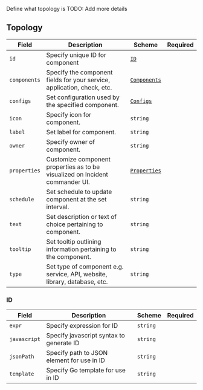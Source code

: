 Define what topology is
TODO: Add more details

## Topology

| Field        | Description                                                                  | Scheme                                    | Required |
| ------------ | ---------------------------------------------------------------------------- | ----------------------------------------- | -------- |
| `id`         | Specify unique ID for component                                              | [`ID`](#id)                               |          |
| `components` | Specify the component fields for your service, application, check, etc.      | [`Components`](./components.md#component) |          |
| `configs`    | Set configuration used by the specified component.                           | [`Configs`](#configs-configs)             |          |
| `icon`       | Specify icon for component.                                                  | `string`                                  |          |
| `label`      | Set label for component.                                                     | `string`                                  |          |
| `owner`      | Specify owner of component.                                                  | `string`                                  |          |
| `properties` | Customize component properties as to be visualized on Incident commander UI. | [`Properties`](#properties-properties)    |          |
| `schedule`   | Set schedule to update component at the set interval.                        | `string`                                  |          |
| `text`       | Set description or text of choice pertaining to component.                   | `string`                                  |          |
| `tooltip`    | Set tooltip outlining information pertaining to the component.               | `string`                                  |          |
| `type`       | Set type of component e.g. service, API, website, library, database, etc.    | `string`                                  |          |

### ID

| Field        | Description                                | Scheme   | Required |
| ------------ | ------------------------------------------ | -------- | -------- |
| `expr`       | Specify expression for ID                  | `string` |          |
| `javascript` | Specify javascript syntax to generate ID   | `string` |          |
| `jsonPath`   | Specify path to JSON element for use in ID | `string` |          |
| `template`   | Specify Go template for use in ID          | `string` |          |
